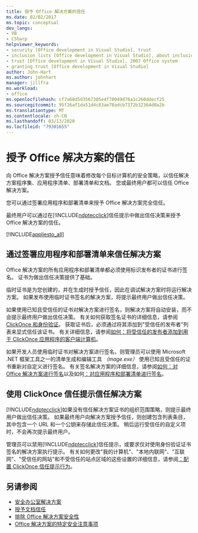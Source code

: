 ```yaml
---
title: 授予 Office 解决方案的信任
ms.date: 02/02/2017
ms.topic: conceptual
dev_langs:
- VB
- CSharp
helpviewer_keywords:
- security [Office development in Visual Studio], trust
- inclusion lists [Office development in Visual Studio], about inclusion lists
- trust [Office development in Visual Studio], 2007 Office system
- granting trust [Office development in Visual Studio]
author: John-Hart
ms.author: johnhart
manager: jillfra
ms.workload:
- office
ms.openlocfilehash: cf7a68d5d3567305e4f70049d76a1c260ddecf25
ms.sourcegitcommit: 95f26af1da51d4c83ae78adcb7372b32364d8a2b
ms.translationtype: MT
ms.contentlocale: zh-CN
ms.lasthandoff: 03/13/2020
ms.locfileid: "79301655"
---
```

# <a name="grant-trust-to-office-solutions"></a>授予 Office 解决方案的信任
  向 Office 解决方案授予信任意味着修改每个目标计算机的安全策略，以信任解决方案程序集、应用程序清单、部署清单和文档。 您或最终用户都可以信任 Office 解决方案。

 您可以通过签署应用程序和部署清单来授予 Office 解决方案完全信任。

 最终用户可以通过在[!INCLUDE[ndptecclick](../vsto/includes/ndptecclick-md.md)]信任提示中做出信任决策来授予 Office 解决方案的信任。

 [!INCLUDE[appliesto_all](../vsto/includes/appliesto-all-md.md)]

## <a name="trust-the-solution-by-signing-the-application-and-deployment-manifests"></a><a name="Signing"></a>通过签署应用程序和部署清单来信任解决方案
 Office 解决方案的所有应用程序和部署清单都必须使用标识发布者的证书进行签名。 证书为做出信任决策提供了基础。

 临时证书是为您创建的，并在生成时授予信任，因此在调试解决方案时将运行解决方案。 如果发布使用临时证书签名的解决方案，将提示最终用户做出信任决策。

 如果使用已知且受信任的证书对解决方案进行签名，则解决方案将自动安装，而不会提示最终用户做出信任决策。 有关如何获取签名证书的详细信息，请参阅[ClickOnce 和身份验证](../deployment/clickonce-and-authenticode.md)。 获取证书后，必须通过将其添加到"受信任的发布者"列表来显式信任该证书。 有关详细信息，请参阅[如何：将受信任的发布者添加到用于 ClickOnce 应用程序的客户端计算机](../deployment/how-to-add-a-trusted-publisher-to-a-client-computer-for-clickonce-applications.md)。

 如果开发人员使用临时证书对解决方案进行签名，则管理员可以使用 Microsoft .NET 框架工具之一的清单生成和编辑工具 *（mage.exe）* 使用已知且受信任的证书重新对自定义进行签名。 有关签名解决方案的详细信息，请参阅[如何：对 Office 解决方案进行签名](../vsto/how-to-sign-office-solutions.md)以及如何[：对应用程序和部署清单进行签名](../ide/how-to-sign-application-and-deployment-manifests.md)。

## <a name="trust-the-solution-by-using-the-clickonce-trust-prompt"></a><a name="TrustPrompt"></a>使用 ClickOnce 信任提示信任解决方案
 [!INCLUDE[ndptecclick](../vsto/includes/ndptecclick-md.md)]如果没有信任解决方案证书的组织范围策略，则提示最终用户做出信任决策。 如果最终用户向解决方案授予信任，则创建包含列表条目，其中包含一个 URL 和一个公钥来存储此信任决策。 稍后运行受信任的自定义项时，不会再次提示最终用户。

 管理员可以禁用[!INCLUDE[ndptecclick](../vsto/includes/ndptecclick-md.md)]信任提示，或要求仅对使用身份验证证书签名的解决方案执行提示。 有关如何更改"我的计算机"、"本地内联网"、"互联网"、"受信任的网站"和不受信任的站点区域的这些设置的详细信息，请参阅[：配置 ClickOnce 信任提示行为](../deployment/how-to-configure-the-clickonce-trust-prompt-behavior.md)。

## <a name="see-also"></a>另请参阅

- [安全办公室解决方案](../vsto/securing-office-solutions.md)
- [授予文档信任](../vsto/granting-trust-to-documents.md)
- [排除 Office 解决方案安全性](../vsto/troubleshooting-office-solution-security.md)
- [Office 解决方案的特定安全注意事项](../vsto/specific-security-considerations-for-office-solutions.md)